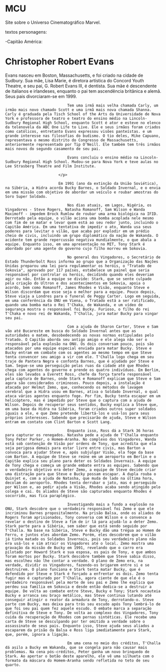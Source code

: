 # MCU
Site sobre o Universo Cinematográfico Marvel.


textos personagens:

-Capitão América:
 <h1>Christopher Robert Evans</h1>
                            <p>
                                Evans nasceu em Boston, Massachusetts, e foi criado na cidade de Sudbury. Sua mãe, Lisa Marie, é diretora artística do Concord Youth Theatre, e seu pai, G. Robert Evans III, é dentista. Sua mãe é descendente de italianos e irlandeses, enquanto o pai tem ascendência britânica e alemã. Seus pais divorciaram-se em 1999.
            
                                Tem uma irmã mais velha chamada Carly, um irmão mais novo chamado Scott e uma irmã mais nova chamada Shanna. Carly é graduada pela Tisch School of the Arts da Universidade de Nova York e professora de teatro e teatro do ensino médio na Lincoln-Sudbury Regional High School, enquanto Scott é ator e esteve no elenco da telenovela da ABC One Life to Live. Ele e seus irmãos foram criados como católicos, entretanto Evans expressou visões panteístas. e um grande interesse nas filosofias do budismo. O tio deles, Mike Capuano, representava o mesmo distrito do Congresso de Massachusetts, anteriormente representado por Tip O'Neill. Ele também tem três irmãos mais novos do segundo casamento de seu pai.
            
                                Evans concluiu o ensino médio na Lincoln-Sudbury Regional High School. Mudou-se para Nova York e teve aulas no Lee Strasberg Theatre and Film Institute.
            
                            </p>

                            Em 1991 (ano da extinção da União Soviética), na Sibéria, a Hidra acorda Bucky Barnes, o Soldado Invernal, e o envia em uma missão com objetivo de abordar um veículo e roubar amostras do Soro Super Soldado.
                
                                Nos dias atuais, em Lagos, Nigéria, os Vingadores - Steve Rogers, Natasha Romanoff, Sam Wilson e Wanda Maximoff - impedem Brock Rumlow de roubar uma arma biológica na IFID. Derrotado pela equipe, o vilão aciona uma bomba acoplada nele mesmo com fim de se matar e levar quem está ao seu redor junto, incluindo o Capitão América. Em uma tentativa de impedir o ato, Wanda usa seus poderes para levitar o vilão, que acaba por explodir em um prédio cheio de civis, incluindo um grupo diplomático da nação de Wakanda. O acidente tem grande repercussão negativa mundialmente, o que abala a equipe. Enquanto isso, em uma apresentação no MIT, Tony Stark é abordado por uma agente do governo cujo filho morreu em Sokovia.
                
                                No general dos Vingadores, o Secretário de Estado Thunderbolt Ross informa ao grupo que a Organização das Nações Unidas preparou uma lei para regulamentar os heróis, o "Tratado de Sokovia", aprovado por 117 países, estabelece um painel que seria responsável por controlar os heróis, decidindo quando eles deveriam agir ou não. Então a equipe se divide: Stark, que se sente culpado pela criação do Ultron e dos acontecimentos em Sokovia, apoia o acordo, bem como Romanoff, James Rhodes e Visão, enquanto Steve e Wilson discordam que esse seja o melhor para a equipe. Pouco depois, Steve viaja a Londres para o funeral de Peggy Carter. Logo em seguida, em uma conferência da ONU em Viena, o Tratado está a ser ratificado, quando uma bomba mata o Rei T'Chaka, de Wakanda, e um vídeo de segurança mostra o responsável foi Bucky. Furioso, o filho do rei T'Chaka e novo rei de Wakanda, T'Challa, jura matar Bucky para vingar seu pai.
                
                                Com a ajuda de Sharon Carter, Steve e Sam vão até Bucareste em busca do Soldado Invernal antes que as autoridades o matem, desobedecendo as novas normas estipuladas pelo Tratado. O Capitão aborda seu antigo amigo e ele alega não ser o responsável pela explosão na ONU. Os dois conversam pouco, pois são atacados por uma equipe especial enviada para matar Bucky. Steve e Bucky entram em combate com os agentes ao mesmo tempo em que Steve tenta convencer seu amigo a vir com ele. T'Challa logo chega em seu traje de Pantera Negra e confonta Barnes, que é ajudado por Steve e Sam. Segue-se uma perseguição pelas ruas da cidade até que Rhodes chega com agentes do governo e prende os quatro indivíduos. Em Berlim, eles são levados a Everett Ross, chefe da força tarefa responsável pela captura de Barnes, onde Stark e Romanoff explicam que Steve e Sam agora são considerados criminosos. Pouco depois, a instalação é atacada por Helmut Zemo, que, conhecendo os métodos de lavagem cerebral que a Hidra usou em Barnes, ativa o Soldado Invernal, o qual ataca vários agentes enquanto foge. Por fim, Bucky tenta escapar em um helicóptero, mas é impedido por Steve que o captura com a ajuda de Wilson. Depois de recuperar seus sentidos, Bucky explica a Steve que, em uma base da Hidra na Sibéria, foram criados outros super soldados iguais a ele, e que Zemo pretende libertá-los e usá-los para seus próprios interesses. Sabendo que precisarão de ajuda, Steve e Wilson entram em contato com Clint Barton e Scott Lang.
                
                                Enquanto isso, Ross dá a Stark 36 horas para capturar os renegados. Natasha pede a ajuda de T'Challa enquanto Tony Peter Parker, o Homem-Aranha. No complexo dos Vingadores, Wanda está sob contenção de Visão por ordens de Tony, que acredita que ela seja perigosa demais para estar livre entre civis, mas Barton a convoca para ajudar Steve e, após subjulgar Visão, ela foge da base com Barton. A equipe de Steve se reúne em um aeroporto em Berlin e o Capitão explica seu plano para deter os Soldados Invernais. A equipe de Tony chega e começa um grande embate entra as equipes. Sabendo que o verdadeiro objetivo era deter Zemo, a equipe de Steve decide criar uma distração para que Steve e Bucky possam escapar. A dupla rouba o Quinjet e, com a ajuda de Natasha, que muda de lado na última hora, decolam do aeroporto. Rhodes tenta derrubar o jato, mas é perseguido por Wilson e, ao pedir ajuda a Visão, Rhodes acaba sendo atingido pelo colega e cai. Os aliados de Steve são capturados enquanto Rhodes é socorrido, mas fica paraplégico.
                
                                Investigando mais a fundo a explosão na ONU, Stark descobre que o verdadeiro responsável foi Zemo e que ele incriminou Barnes propositalmente. Na prisão Balsa, onde os aliados de Rogers foram aprisionados, Tony conversa com Wilson e o convence a revelar o destino de Steve a fim de ir lá para ajudá-lo a deter Zemo. Stark parte para a Sibéria, sem saber que está sendo seguido por T'Challa. Na base na Sibéria, Steve e Bucky dão uma trégua ao Homem de Ferro, e juntos eles abordam Zemo. Porém, eles descobrem que o vilão já tinha matado os Soldados Invernais, pois seu verdadeiro plano não era usá-los e sim atrair os Vingadores até o local. Zemo mostra uma gravação da missão de Bucky em 1991, revelando que o carro era pilotado por Howard Stark e sua esposa, os pais de Tony, e que ambos foram mortos por Bucky. Stark descobre também que Steve sabia disso, mas escolheu não lhe contar a verdade. O plano de Zemo era, na verdade, dividir os Vingadores, fazendo-os brigarem entre si e se destruírem. O plano funciona e Stark tenta matar Bucky, que é defendido por Steve e Stark é forçado a enfrentar os dois. Zemo tenta fugir mas é capturado por T'Challa, agora ciente de que ele é o verdadeiro responsável pela morte de seu pai e Zemo lhe explica que perdeu sua família em Sokovia e desde então dedica-se a destruir a equipe. De volta ao combate entre Steve, Bucky e Tony; Stark nocauteia Bucky e arranca seu braço metálico, mas Steve continua lutando até conseguir atingir o reator da armadura de Tony, derrotando-o. Steve parte com Bucky, mas deixa para trás seu escudo após Tony lembrá-lo de que foi seu pai quem fez aquele escudo. O embate marca a separação definitiva de Steve e Tony. De volta ao complexo dos Vingadores, Tony cuida da recuperação de Rhodes com pernas sintéticas. Ele recebe uma carta de Steve se desculpando por ter omitido a verdade sobre o assassinato de seus pais. Enquanto isso, Steve ajuda seus aliados a escaparem da prisão da Balsa e Ross liga imediatamente para Stark, que, porém, ignora a ligação.
                
                                Em uma cena no meio dos créditos, T'Challa dá asilo a Bucky em Wakanda, que se congela para não causar mais problemas. Na cena pós-créditos, Peter ganha um novo brinquedo de Stark. Ao apertar o botão deste aparelho, ele vê uma silhueta com o formato da máscara do Homem-Aranha sendo refletida no teto de seu quarto.